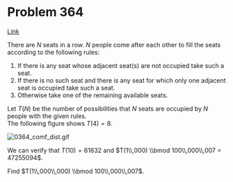 # Problem 364

[Link](https://projecteuler.net/problem=364)

There are $N$ seats in a row. $N$ people come after each other to fill the seats according to the following rules: 

1.  If there is any seat whose adjacent seat(s) are not occupied take such a seat.
2.  If there is no such seat and there is any seat for which only one adjacent seat is occupied take such a seat.
3.  Otherwise take one of the remaining available seats.

Let $T(N)$ be the number of possibilities that $N$ seats are occupied by $N$ people with the given rules.  
The following figure shows $T(4)=8$.

![0364_comf_dist.gif](resources/images/0364_comf_dist.gif?1678992056)

We can verify that $T(10) = 61632$ and $T(1\\,000) \\bmod 100\\,000\\,007 = 47255094$.

Find $T(1\\,000\\,000) \\bmod 100\\,000\\,007$.